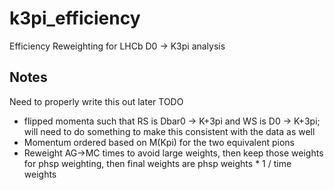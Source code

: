 # k3pi_efficiency
Efficiency Reweighting for LHCb D0 -> K3pi analysis

## Notes
Need to properly write this out later TODO

 - flipped momenta such that RS is Dbar0 -> K+3pi and WS is D0 -> K+3pi; will need to do something to make this
   consistent with the data as well
 - Momentum ordered based on M(Kpi) for the two equivalent pions
 - Reweight AG->MC times to avoid large weights, then keep those weights for phsp weighting, then final weights
   are phsp weights * 1 / time weights
